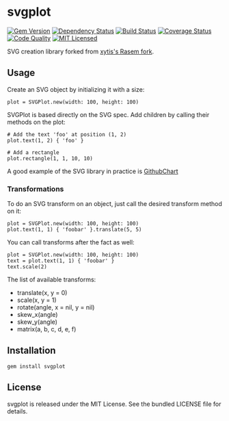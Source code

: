 svgplot
=========

[![Gem Version](https://img.shields.io/gem/v/svgplot.svg)](https://rubygems.org/gems/svgplot)
[![Dependency Status](https://img.shields.io/gemnasium/akerl/svgplot.svg)](https://gemnasium.com/akerl/svgplot)
[![Build Status](https://img.shields.io/circleci/project/akerl/svgplot/master.svg)](https://circleci.com/gh/akerl/svgplot)
[![Coverage Status](https://img.shields.io/codecov/c/github/akerl/svgplot.svg)](https://codecov.io/github/akerl/svgplot)
[![Code Quality](https://img.shields.io/codacy/a4ad68dc9c4940b58f9b78ec1996f533.svg)](https://www.codacy.com/app/akerl/svgplot)
[![MIT Licensed](https://img.shields.io/badge/license-MIT-green.svg)](https://tldrlegal.com/license/mit-license)

SVG creation library forked from [xytis's Rasem fork](https://github.com/xytis/rasem).

## Usage

Create an SVG object by initializing it with a size:

```
plot = SVGPlot.new(width: 100, height: 100)
```

SVGPlot is based directly on the SVG spec. Add children by calling their methods on the plot:

```
# Add the text 'foo' at position (1, 2)
plot.text(1, 2) { 'foo' }
```

```
# Add a rectangle
plot.rectangle(1, 1, 10, 10)
```

A good example of the SVG library in practice is [GithubChart](https://github.com/akerl/githubchart/blob/master/lib/githubchart/svg.rb)

### Transformations

To do an SVG transform on an object, just call the desired transform method on it:

```
plot = SVGPlot.new(width: 100, height: 100)
plot.text(1, 1) { 'foobar' }.translate(5, 5)
```

You can call transforms after the fact as well:

```
plot = SVGPlot.new(width: 100, height: 100)
text = plot.text(1, 1) { 'foobar' }
text.scale(2)
```

The list of available transforms:

* translate(x, y = 0)
* scale(x, y = 1)
* rotate(angle, x = nil, y = nil)
* skew_x(angle)
* skew_y(angle)
* matrix(a, b, c, d, e, f)

## Installation

    gem install svgplot

## License

svgplot is released under the MIT License. See the bundled LICENSE file for details.

